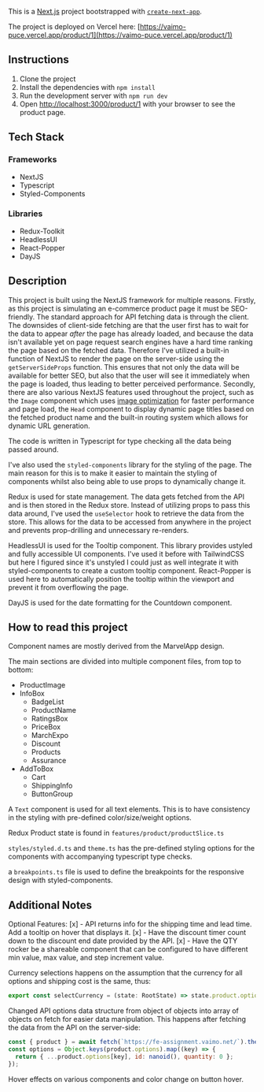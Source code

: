 This is a [Next.js](https://nextjs.org/) project bootstrapped with [`create-next-app`](https://github.com/vercel/next.js/tree/canary/packages/create-next-app).

The project is deployed on Vercel here: [https://vaimo-puce.vercel.app/product/1](https://vaimo-puce.vercel.app/product/1)

## Instructions

1. Clone the project
2. Install the dependencies with `npm install`
3. Run the development server with `npm run dev`
4. Open [http://localhost:3000/product/1](http://localhost:3000/product/1) with your browser to see the product page.

## Tech Stack

### Frameworks

- NextJS
- Typescript
- Styled-Components

### Libraries

- Redux-Toolkit
- HeadlessUI
- React-Popper
- DayJS

## Description

This project is built using the NextJS framework for multiple reasons. Firstly, as this project is simulating an e-commerce product page it must be SEO-friendly. The standard approach for API fetching data is through the client. The downsides of client-side fetching are that the user first has to wait for the data to appear _after_ the page has already loaded, and because the data isn't available yet on page request search engines have a hard time ranking the page based on the fetched data. Therefore I've utilized a built-in function of NextJS to render the page on the server-side using the `getServerSideProps` function. This ensures that not only the data will be available for better SEO, but also that the user will see it immediately when the page is loaded, thus leading to better perceived performance. Secondly, there are also various NextJS features used throughout the project, such as the `Image` component which uses [image optimization](https://nextjs.org/docs/basic-features/image-optimization) for faster performance and page load, the `Head` component to display dynamic page titles based on the fetched product name and the built-in routing system which allows for dynamic URL generation.

The code is written in Typescript for type checking all the data being passed around.

I've also used the `styled-components` library for the styling of the page. The main reason for this is to make it easier to maintain the styling of components whilst also being able to use props to dynamically change it.

Redux is used for state management. The data gets fetched from the API and is then stored in the Redux store. Instead of utilizing props to pass this data around, I've used the `useSelector` hook to retrieve the data from the store. This allows for the data to be accessed from anywhere in the project and prevents prop-drilling and unnecessary re-renders.

HeadlessUI is used for the Tooltip component. This library provides ustyled and fully accessible UI components. I've used it before with TailwindCSS but here I figured since it's unstyled I could just as well integrate it with styled-components to create a custom tooltip component. React-Popper is used here to automatically position the tooltip within the viewport and prevent it from overflowing the page.

DayJS is used for the date formatting for the Countdown component.

## How to read this project

Component names are mostly derived from the MarvelApp design.

The main sections are divided into multiple component files, from top to bottom:

- ProductImage
- InfoBox
  - BadgeList
  - ProductName
  - RatingsBox
  - PriceBox
  - MarchExpo
  - Discount
  - Products
  - Assurance
- AddToBox
  - Cart
  - ShippingInfo
  - ButtonGroup

A `Text` component is used for all text elements. This is to have consistency in the styling with pre-defined color/size/weight options.

Redux Product state is found in `features/product/productSlice.ts`

`styles/styled.d.ts` and `theme.ts` has the pre-defined styling options for the components with accompanying typescript type checks.

a `breakpoints.ts` file is used to define the breakpoints for the responsive design with styled-components.

## Additional Notes

Optional Features:
[x] - API returns info for the shipping time and lead time. Add a tooltip on hover that displays it.
[x] - Have the discount timer count down to the discount end date provided by the API.
[x] - Have the QTY rocker be a shareable component that can be configured to have different min
value, max value, and step increment value.

Currency selections happens on the assumption that the currency for all options and shipping cost is the same, thus:

```js
export const selectCurrency = (state: RootState) => state.product.options[0].price.currency.symbol;
```

Changed API options data structure from object of objects into array of objects on fetch for easier data manipulation. This happens after fetching the data from the API on the server-side:

```js
const { product } = await fetch(`https://fe-assignment.vaimo.net/`).then((res) => res.json());
const options = Object.keys(product.options).map((key) => {
  return { ...product.options[key], id: nanoid(), quantity: 0 };
});
```

Hover effects on various components and color change on button hover.
